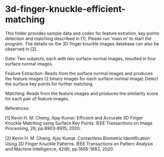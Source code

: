 # 3d-finger-knuckle-efficient-matching
This folder provides sample data and codes for feature extration, key points detection and matching described in [1]. Please run 'main.m' to start the program.
The details on the 3D finger knuckle images database can also be observed in [2].

Data:
Two subjects, each with two surface normal images, resulted in four surface normal images.

Feature Extraction:
Reads from the surface normal images and produces the feature images (2 binary images for each surface normal image)
Detect the surface key points for further matching.

Matching:
Reads from the feature images and produces the similarity score for each pair of feature images.

References:

[1] Kevin H. M. Cheng, Ajay Kumar. Efficient and Accurate 3D Finger Knuckle Matching using Surface Key Points. IEEE Transactions on Image Processing, 29, pp.8903-8915, 2020.

[2] Kevin H. M. Cheng, Ajay Kumar. Contactless Biometric Identiﬁcation Using 3D Finger Knuckle Patterns. IEEE Transactions on Pattern Analysis and Machine Intelligence, 42(8), pp.1868-1883, 2020.
